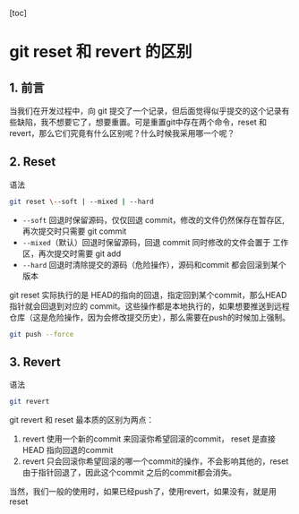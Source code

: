 [toc]

# git reset 和 revert 的区别

## 1. 前言

当我们在开发过程中，向 git 提交了一个记录，但后面觉得似乎提交的这个记录有些缺陷，我不想要它了，想要重置。可是重置git中存在两个命令，reset 和 revert，那么它们究竟有什么区别呢？什么时候我采用哪一个呢？

## 2. Reset

语法

```bash
git reset \--soft | --mixed | --hard
```

- `--soft` 回退时保留源码，仅仅回退 commit，修改的文件仍然保存在暂存区,再次提交时只需要 git commit
- `--mixed`（默认）回退时保留源码，回退 commit 同时修改的文件会置于 工作区，再次提交时需要 git add
- `--hard` 回退时清除提交的源码（危险操作），源码和commit 都会回滚到某个版本

git reset 实际执行的是 HEAD的指向的回退，指定回到某个commit，那么HEAD指针就会回退到对应的 commit。这些操作都是本地执行的，如果想要推送到远程仓库（这是危险操作，因为会修改提交历史），那么需要在push的时候加上强制。

```bash
git push --force
```

## 3. Revert

语法

```bash
git revert
```

git revert 和 reset 最本质的区别为两点：

1. revert 使用一个新的commit 来回滚你希望回滚的commit， reset 是直接HEAD 指向回退的commit
2. revert 只会回滚你希望回滚的哪一个commit的操作，不会影响其他的，reset 由于指针回退了，因此这个commit 之后的commit都会消失。

当然，我们一般的使用时，如果已经push了，使用revert，如果没有，就是用reset

